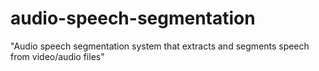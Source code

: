 # audio-speech-segmentation
"Audio speech segmentation system that extracts and segments speech from video/audio files"
